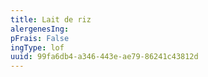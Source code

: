 ```yaml
---
title: Lait de riz
alergenesIng:
pFrais: False
ingType: lof
uuid: 99fa6db4-a346-443e-ae79-86241c43812d
---
```

